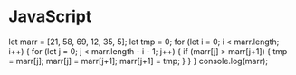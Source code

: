 # JavaScript
let marr = [21, 58, 69, 12, 35, 5];
let tmp = 0;
for (let i = 0; i < marr.length; i++) {
    for (let j = 0; j < marr.length - i - 1; j++) {
        if (marr[j] > marr[j+1]) {
            tmp = marr[j];
            marr[j] = marr[j+1];
            marr[j+1] = tmp;
        }
    }
}
console.log(marr);
